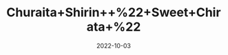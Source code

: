 ---
title: 'Churaita+Shirin++%22+Sweet+Chirata+%22'
date: '2022-10-03' 
metatag: '' 
inventory: '0' 
draft: false 
# meta description 
shortDescripton: 'Chirata+is+helpful+in%ef%bf%bdtreating+fever%2c+upset+stomach%2c+constipation%2c+anorexia+(appetite+loss)%2c+skin+diseases%2c+intestinal+worms+and+cancer.'
description: 'Herb'
longdescription: ''
featured: True
# product Price
price: '100.0'
# Product Short Description
shortDescription: 'Chirata+is+helpful+in%ef%bf%bdtreating+fever%2c+upset+stomach%2c+constipation%2c+anorexia+(appetite+loss)%2c+skin+diseases%2c+intestinal+worms+and+cancer.'
productID: '5AF66018-1627-ED11-9968-005056B3A416'
type: 'products'
category: 'Herb' 
thumnailproduct: 'https://eraconnect.blob.core.windows.net/product-images/aminsaddiquidawakhana/5AF66018-1627-ED11-9968-005056B3A416.webp' 
images:
  - image: 'https://eraconnect.blob.core.windows.net/product-images/aminsaddiquidawakhana/5AF66018-1627-ED11-9968-005056B3A416.webp'  
Variants:
---